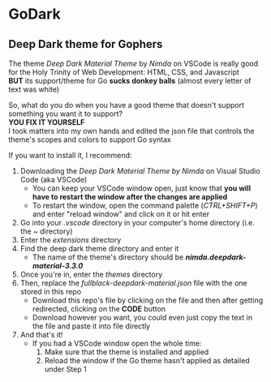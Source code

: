 # GoDark
## Deep Dark theme for Gophers  
The theme *Deep Dark Material Theme* by *Nimda*  on VSCode is really good for the Holy Trinity of Web Development: HTML, CSS, and Javascript\
**BUT** its support/theme for Go **sucks donkey balls** (almost every letter of text was white)  
  
So, what do you do when you have a good theme that doesn't support something you want it to support?  
**YOU FIX IT YOURSELF**  
I took matters into my own hands and edited the json file that controls the theme's scopes and colors to support Go syntax  

If you want to install it, I recommend:  
1. Downloading the *Deep Dark Material Theme by Nimda* on Visual Studio Code (aka VSCode)
   - You can keep your VSCode window open, just know that **you will have to restart the window after the changes are applied**
   - To restart the window, open the command palette (*CTRL+SHIFT+P*) and enter "reload window" and click on it or hit enter
3. Go into your *.vscode* directory in your computer's home directory (i.e. the ~ directory)
4. Enter the *extensions* directory
5. Find the deep dark theme directory and enter it
   - The name of the theme's directory should be ***nimda.deepdark-material-3.3.0***
6. Once you're in, enter the *themes* directory
7. Then, replace the *fullblack-deepdark-material.json* file with the one stored in this repo
   - Download this repo's file by clicking on the file and then after getting redirected, clicking on the **CODE** button
   - Download however you want, you could even just copy the text in the file and paste it into file directly 
8. And that's it! 
   - If you had a VSCode window open the whole time:
     1. Make sure that the theme is installed and applied
     2. Reload the window if the Go theme hasn't applied as detailed under Step 1 
